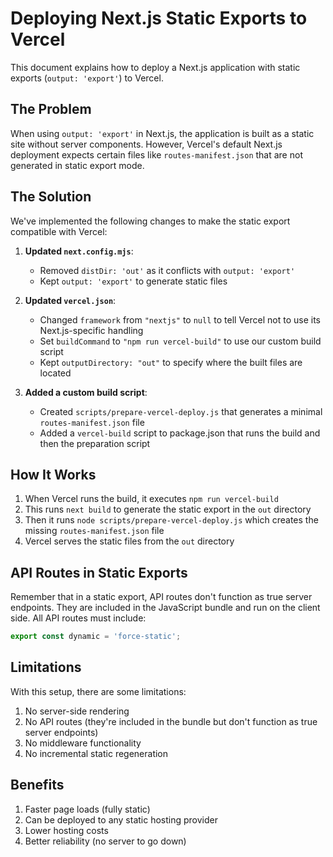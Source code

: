 # Deploying Next.js Static Exports to Vercel

This document explains how to deploy a Next.js application with static exports (`output: 'export'`) to Vercel.

## The Problem

When using `output: 'export'` in Next.js, the application is built as a static site without server components. However, Vercel's default Next.js deployment expects certain files like `routes-manifest.json` that are not generated in static export mode.

## The Solution

We've implemented the following changes to make the static export compatible with Vercel:

1. **Updated `next.config.mjs`**:
   - Removed `distDir: 'out'` as it conflicts with `output: 'export'`
   - Kept `output: 'export'` to generate static files

2. **Updated `vercel.json`**:
   - Changed `framework` from `"nextjs"` to `null` to tell Vercel not to use its Next.js-specific handling
   - Set `buildCommand` to `"npm run vercel-build"` to use our custom build script
   - Kept `outputDirectory: "out"` to specify where the built files are located

3. **Added a custom build script**:
   - Created `scripts/prepare-vercel-deploy.js` that generates a minimal `routes-manifest.json` file
   - Added a `vercel-build` script to package.json that runs the build and then the preparation script

## How It Works

1. When Vercel runs the build, it executes `npm run vercel-build`
2. This runs `next build` to generate the static export in the `out` directory
3. Then it runs `node scripts/prepare-vercel-deploy.js` which creates the missing `routes-manifest.json` file
4. Vercel serves the static files from the `out` directory

## API Routes in Static Exports

Remember that in a static export, API routes don't function as true server endpoints. They are included in the JavaScript bundle and run on the client side. All API routes must include:

```typescript
export const dynamic = 'force-static';
```

## Limitations

With this setup, there are some limitations:

1. No server-side rendering
2. No API routes (they're included in the bundle but don't function as true server endpoints)
3. No middleware functionality
4. No incremental static regeneration

## Benefits

1. Faster page loads (fully static)
2. Can be deployed to any static hosting provider
3. Lower hosting costs
4. Better reliability (no server to go down) 